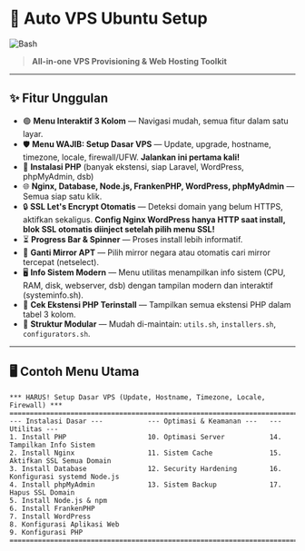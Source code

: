 # 🚀 Auto VPS Ubuntu Setup

![Bash](https://img.shields.io/badge/Bash-Script-green?logo=gnubash)

> **All-in-one VPS Provisioning & Web Hosting Toolkit**

---

## ✨ Fitur Unggulan

- 🟢 **Menu Interaktif 3 Kolom** — Navigasi mudah, semua fitur dalam satu layar.
- 🛡️ **Menu WAJIB: Setup Dasar VPS** — Update, upgrade, hostname, timezone, locale, firewall/UFW. **Jalankan ini pertama kali!**
- 🐘 **Instalasi PHP** (banyak ekstensi, siap Laravel, WordPress, phpMyAdmin, dsb)
- 🌐 **Nginx, Database, Node.js, FrankenPHP, WordPress, phpMyAdmin** — Semua siap satu klik.
- 🔒 **SSL Let's Encrypt Otomatis** — Deteksi domain yang belum HTTPS, aktifkan sekaligus. **Config Nginx WordPress hanya HTTP saat install, blok SSL otomatis diinject setelah pilih menu SSL!**
- ⏳ **Progress Bar & Spinner** — Proses install lebih informatif.
- 🧭 **Ganti Mirror APT** — Pilih mirror negara atau otomatis cari mirror tercepat (netselect).
- 🖥️ **Info Sistem Modern** — Menu utilitas menampilkan info sistem (CPU, RAM, disk, webserver, dsb) dengan tampilan modern dan interaktif (systeminfo.sh).
- 🧩 **Cek Ekstensi PHP Terinstall** — Tampilkan semua ekstensi PHP dalam tabel 3 kolom.
- 🧩 **Struktur Modular** — Mudah di-maintain: `utils.sh`, `installers.sh`, `configurators.sh`.

---

## 🖥️ Contoh Menu Utama

```
*** HARUS! Setup Dasar VPS (Update, Hostname, Timezone, Locale, Firewall) ***
================================================================================
--- Instalasi Dasar ---           --- Optimasi & Keamanan ---   --- Utilitas ---
1. Install PHP                    10. Optimasi Server           14. Tampilkan Info Sistem
2. Install Nginx                  11. Sistem Cache              15. Aktifkan SSL Semua Domain
3. Install Database               12. Security Hardening        16. Konfigurasi systemd Node.js
4. Install phpMyAdmin             13. Sistem Backup             17. Hapus SSL Domain
5. Install Node.js & npm
6. Install FrankenPHP
7. Install WordPress
8. Konfigurasi Aplikasi Web
9. Konfigurasi PHP
================================================================================
```